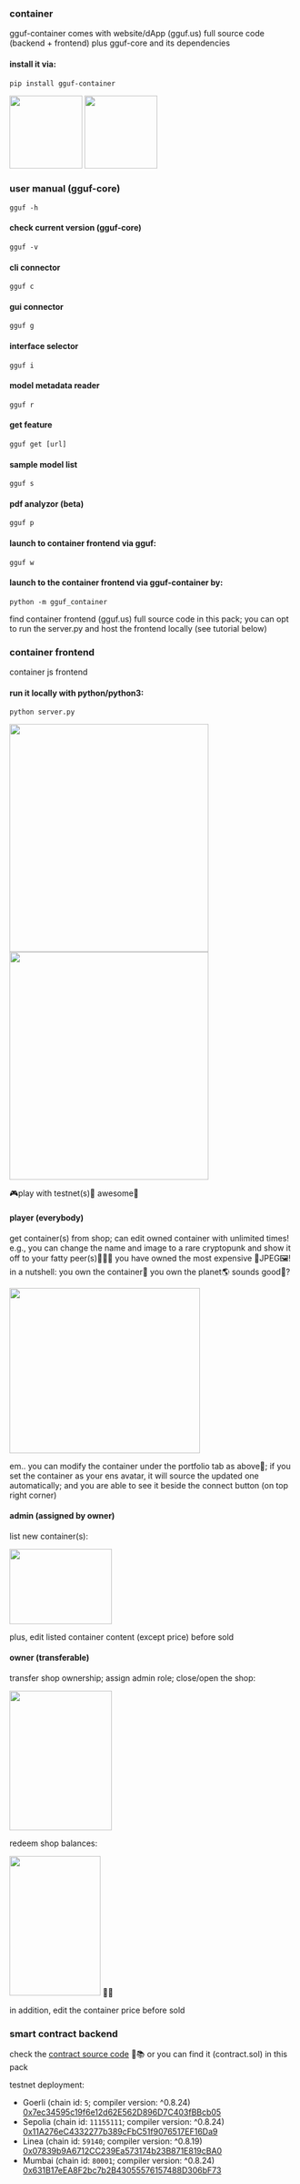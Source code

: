 ### container

gguf-container comes with website/dApp (gguf.us) full source code (backend + frontend) plus gguf-core and its dependencies

#### install it via:
```
pip install gguf-container
```
[<img src="https://raw.githubusercontent.com/calcuis/gguf-connector/master/gguf.gif" width="128" height="128">](https://github.com/calcuis/gguf-connector)
[<img src="https://raw.githubusercontent.com/calcuis/gguf-core/master/gguf.gif" width="128" height="128">](https://github.com/calcuis/gguf-core)

### user manual (gguf-core)
```
gguf -h
```
#### check current version (gguf-core)
```
gguf -v
```
#### cli connector
```
gguf c
```
#### gui connector
```
gguf g
```
#### interface selector
```
gguf i
```
#### model metadata reader
```
gguf r
```
#### get feature
```
gguf get [url]
```
#### sample model list
```
gguf s
```
#### pdf analyzor (beta)
```
gguf p
```
#### launch to container frontend via gguf:
```
gguf w
```

#### launch to the container frontend via gguf-container by:
```
python -m gguf_container
```

find container frontend (gguf.us) full source code in this pack; you can opt to run the server.py and host the frontend locally (see tutorial below)

### container frontend

container js frontend

#### run it locally with python/python3:
```
python server.py
```
[<img src="https://raw.githubusercontent.com/calcuis/container-frontend/master/demo1.png" width="350" height="400">](https://github.com/calcuis/container-frontend/master/demo1.png)
[<img src="https://raw.githubusercontent.com/calcuis/container-frontend/master/demo2.png" width="350" height="400">](https://github.com/calcuis/container-frontend/master/demo2.png)

🎮play with testnet(s)🍿 awesome🐷

#### player (everybody)
get container(s) from shop; can edit owned container with unlimited times! e.g., you can change the name and image to a rare cryptopunk and show it off to your fatty peer(s)🐷🐷🐷 you have owned the most expensive 🐷JPEG🖼️! in a nutshell: you own the container🍼 you own the planet🌎 sounds good🐷?

[<img src="https://raw.githubusercontent.com/calcuis/container-frontend/master/demo6.png" width="335" height="290">](https://github.com/calcuis/container-frontend/master/demo6.png)

em.. you can modify the container under the portfolio tab as above🐷; if you set the container as your ens avatar, it will source the updated one automatically; and you are able to see it beside the connect button (on top right corner)

#### admin (assigned by owner)
list new container(s):

[<img src="https://raw.githubusercontent.com/calcuis/container-frontend/master/demo3.png" width="180" height="132">](https://github.com/calcuis/container-frontend/master/demo3.png)

plus, edit listed container content (except price) before sold

#### owner (transferable)
transfer shop ownership; assign admin role; close/open the shop:

[<img src="https://raw.githubusercontent.com/calcuis/container-frontend/master/demo4.png" width="180" height="245">](https://github.com/calcuis/container-frontend/master/demo4.png)

redeem shop balances:

[<img src="https://raw.githubusercontent.com/calcuis/container-frontend/master/demo5.png" width="160" height="245">](https://github.com/calcuis/container-frontend/master/demo5.png)
🍼🐷

in addition, edit the container price before sold

### smart contract backend
check the [contract source code](https://github.com/calcuis/container-smart-contract) 📜📚
or you can find it (contract.sol) in this pack

testnet deployment:
- Goerli (chain id: `5`; compiler version: ^0.8.24)
[0x7ec34595c19f6e12d62E562D896D7C403fBBcb05](https://goerli.etherscan.io/address/0x7ec34595c19f6e12d62E562D896D7C403fBBcb05)
- Sepolia (chain id: `11155111`; compiler version: ^0.8.24)
[0x11A276eC4332277b389cFbC51f9076517EF16Da9](https://sepolia.etherscan.io/address/0x11A276eC4332277b389cFbC51f9076517EF16Da9)
- Linea (chain id: `59140`; compiler version: ^0.8.19)
[0x07839b9A6712CC239Ea573174b23B871E819cBA0](https://explorer.goerli.linea.build/address/0x07839b9A6712CC239Ea573174b23B871E819cBA0)
- Mumbai (chain id: `80001`; compiler version: ^0.8.24)
[0x631B17eEA8F2bc7b2B43055576157488D306bF73](https://mumbai.polygonscan.com/address/0x631B17eEA8F2bc7b2B43055576157488D306bF73)